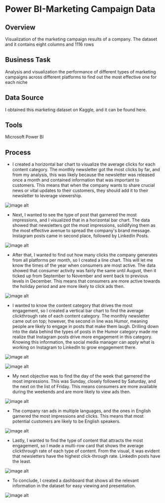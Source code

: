 # Power BI-Marketing Campaign Data

## Overview

Visualization of the marketing campaign results of a company. The dataset and it contains eight columns and 1116 rows

## Business Task

Analysis and visualization the performance of different types of marketing campaigns across different platforms to find out the most effective one for each niche

## Data Source

I obtained this marketing dataset on Kaggle, and it can be found here.

## Tools

Microsoft Power BI

## Process

* I created a horizontal bar chart to visualize the average clicks for each content category. The monthly newsletter got the most clicks by far, and from my analysis, this was likely because the newsletter was released once a month and contained information that was important to customers. This means that when the company wants to share crucial news or vital updates to their customers, they should add it to their newsletter to leverage viewership.

![image alt](https://github.com/jefferyokpala/Power-BI-Marketing-Campaign-Data/blob/main/images/image9.png?raw=true)

* Next, I wanted to see the type of post that garnered the most impressions, and I visualized that in a horizontal bar chart. The data showed that newsletters got the most impressions, solidifying them as the most effective avenue to spread the company's brand message. Instagram posts came in second place, followed by LinkedIn Posts.

![image alt](https://github.com/jefferyokpala/Power-BI-Marketing-Campaign-Data/blob/main/images/image3.png?raw=true)

* After that, I wanted to find out how many clicks the company generates from all platforms per month, so I created a line chart. This will let me know the times of the year when consumers are most active. The data showed that consumer activity was fairly the same until August, then it ticked up from September to November and went back to previous levels in December. This means that consumers are more active towards the holiday period and are more likely to click ads then.

![image alt](https://github.com/jefferyokpala/Power-BI-Marketing-Campaign-Data/blob/main/images/image2.png?raw=true)

* I wanted to know the content category that drives the most engagement, so I created a vertical bar chart to find the average clickthrough rate of each content category. The monthly newsletter came out on top; however, the second in line was Humor, meaning people are likely to engage in posts that make them laugh. Drilling down into the data behind the types of posts in the Humor category made me realize that Instagram posts drive more engagement in this category. Knowing this information, the social media manager can apply what is working on Instagram to LinkedIn to grow engagement there.

![image alt](https://github.com/jefferyokpala/Power-BI-Marketing-Campaign-Data/blob/main/images/image4.png?raw=true)

![image alt](https://github.com/jefferyokpala/Power-BI-Marketing-Campaign-Data/blob/main/images/image6.png?raw=true)

* My next objective was to find the day of the week that garnered the most impressions. This was Sunday, closely followed by Saturday, and the next on the list of Friday. This means consumers are more available during the weekends and are more likely to view ads then.

![image alt](https://github.com/jefferyokpala/Power-BI-Marketing-Campaign-Data/blob/main/images/image8.png?raw=true)

* The company ran ads in multiple languages, and the ones in English garnered the most impressions and clicks. This means that most potential customers are likely to be English speakers.

![image alt](https://github.com/jefferyokpala/Power-BI-Marketing-Campaign-Data/blob/main/images/image1.png?raw=true)

* Lastly, I wanted to find the type of content that attracts the most engagement, so I made a multi-row card that shows the average clickthrough rate of each type of content. From the visual, it was evident that newsletters have the highest click-through rate. LinkedIn posts have the least.

![image alt](https://github.com/jefferyokpala/Power-BI-Marketing-Campaign-Data/blob/main/images/image5.png?raw=true)

* To conclude, I created a dashboard that shows all the relevant information in the dataset for easy viewing and presentation.

![image alt](https://github.com/jefferyokpala/Power-BI-Marketing-Campaign-Data/blob/main/images/image7.png?raw=true)
